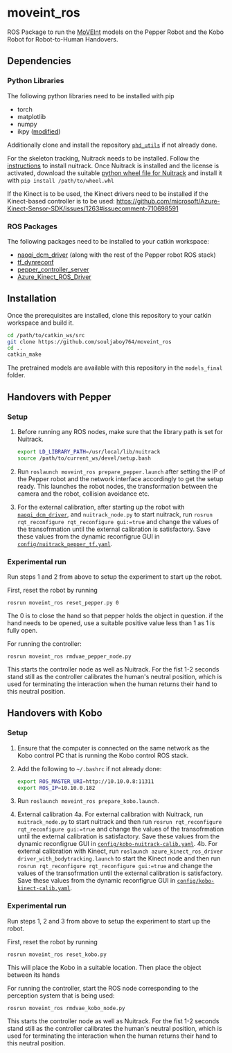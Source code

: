 # moveint_ros

ROS Package to run the [MoVEInt](https://github.com/souljaboy764/moveint) models on the Pepper Robot and the Kobo Robot for Robot-to-Human Handovers.

## Dependencies

### Python Libraries

The following python libraries need to be installed with pip

- torch
- matplotlib
- numpy
- ikpy ([modified](https://github.com/souljaboy764/ikpy))

Additionally clone and install the repository [`phd_utils`](https://github.com/souljaboy764/phd_utils) if not already done.

For the skeleton tracking, Nuitrack needs to be installed. Follow the [instructions](https://github.com/3DiVi/nuitrack-sdk/blob/master/doc/Install.md) to install nuitrack. Once Nuitrack is installed and the license is activated, download the suitable [python wheel file for Nuitrack](https://github.com/3DiVi/nuitrack-sdk/tree/master/PythonNuitrack-beta/pip_packages/dist) and install it with `pip install /path/to/wheel.whl`

If the Kinect is to be used, the Kinect drivers need to be installed if the Kinect-based controller is to be used: https://github.com/microsoft/Azure-Kinect-Sensor-SDK/issues/1263#issuecomment-710698591

### ROS Packages

The following packages need to be installed to your catkin workspace:

- [naoqi_dcm_driver](https://github.com/souljaboy764/naoqi_dcm_driver) (along with the rest of the Pepper robot ROS stack)
- [tf_dynreconf](https://github.com/souljaboy764/tf_dynreconf)
- [pepper_controller_server](https://github.com/souljaboy764/pepper_controller_server)
- [Azure_Kinect_ROS_Driver](https://github.com/microsoft/Azure_Kinect_ROS_Driver)

## Installation

Once the prerequisites are installed, clone this repository to your catkin workspace and build it.

```bash
cd /path/to/catkin_ws/src
git clone https://github.com/souljaboy764/moveint_ros
cd ..
catkin_make
```

The pretrained models are available with this repository in the `models_final` folder.

## Handovers with Pepper

### Setup

1. Before running any ROS nodes, make sure that the library path is set for Nuitrack.

    ```bash
    export LD_LIBRARY_PATH=/usr/local/lib/nuitrack
    source /path/to/current_ws/devel/setup.bash
    ```

2. Run `roslaunch moveint_ros prepare_pepper.launch` after setting the IP of the Pepper robot and the network interface accordingly to get the setup ready. This launches the robot nodes, the transformation between the camera and the robot, collision avoidance etc.

3. For the external calibration, after starting up the robot with [`naoqi_dcm_driver`](https://github.com/souljaboy764/naoqi_dcm_driver), and `nuitrack_node.py` to start nuitrack, run `rosrun rqt_reconfigure rqt_reconfigure gui:=true` and change the values of the transofrmation until the external calibration is satisfactory. Save these values from the dynamic reconfigrue GUI in [`config/nuitrack_pepper_tf.yaml`](config/nuitrack_pepper_tf.yaml).

### Experimental run

Run steps 1 and 2 from above to setup the experiment to start up the robot.

First, reset the robot by running

`rosrun moveint_ros reset_pepper.py 0`

The 0 is to close the hand so that pepper holds the object in question. if the hand needs to be opened, use a suitable positive value less than 1 as 1 is fully open.

For running the controller:

`rosrun moveint_ros rmdvae_pepper_node.py`

This starts the controller node as well as Nuitrack. For the fist 1-2 seconds stand still as the controller calibrates the human's neutral position, which is used for terminating the interaction when the human returns their hand to this neutral position.

## Handovers with Kobo

### Setup

1. Ensure that the computer is connected on the same network as the Kobo control PC that is running the Kobo control ROS stack.
2. Add the following to `~/.bashrc` if not already done:

    ```bash
    export ROS_MASTER_URI=http://10.10.0.8:11311
    export ROS_IP=10.10.0.182
    ```

3. Run `roslaunch moveint_ros prepare_kobo.launch`.

4. External calibration
    4a. For external calibration with Nuitrack, run `nuitrack_node.py` to start nuitrack and then run `rosrun rqt_reconfigure rqt_reconfigure gui:=true` and change the values of the transofrmation until the external calibration is satisfactory. Save these values from the dynamic reconfigrue GUI in [`config/kobo-nuitrack-calib.yaml`](config/kobo-nuitrack-calib.yaml).
    4b. For external calibration with Kinect, run `roslaunch azure_kinect_ros_driver driver_with_bodytracking.launch` to start the Kinect node and then run `rosrun rqt_reconfigure rqt_reconfigure gui:=true` and change the values of the transofrmation until the external calibration is satisfactory. Save these values from the dynamic reconfigrue GUI in [`config/kobo-kinect-calib.yaml`](config/kobo-kinect-calib.yaml).

### Experimental run

Run steps 1, 2 and 3 from above to setup the experiment to start up the robot.

First, reset the robot by running

`rosrun moveint_ros reset_kobo.py`

This will place the Kobo in a suitable location. Then place the object between its hands

For running the controller, start the ROS node corresponding to the perception system that is being used:

`rosrun moveint_ros rmdvae_kobo_node.py`

This starts the controller node as well as Nuitrack. For the fist 1-2 seconds stand still as the controller calibrates the human's neutral position, which is used for terminating the interaction when the human returns their hand to this neutral position.
